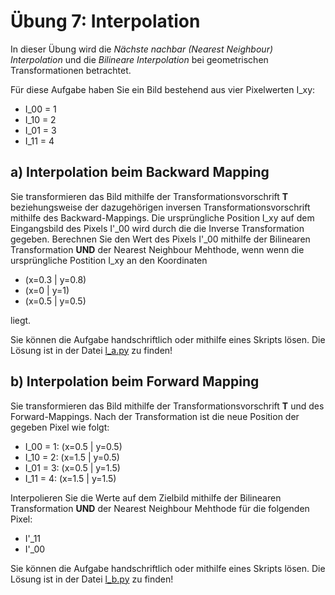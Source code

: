 # Übung 7: Interpolation

In dieser Übung wird die *Nächste nachbar (Nearest Neighbour) Interpolation* und die *Bilineare Interpolation* 
bei geometrischen Transformationen betrachtet.

Für diese Aufgabe haben Sie ein Bild bestehend aus vier Pixelwerten I_xy:

   - I_00 = 1
   - I_10 = 2
   - I_01 = 3
   - I_11 = 4 


## a) Interpolation beim Backward Mapping
Sie transformieren das Bild mithilfe der Transformationsvorschrift **T** beziehungsweise der dazugehörigen inversen 
Transformationsvorschrift mithilfe des Backward-Mappings. Die ursprüngliche Position I_xy auf dem Eingangsbild des Pixels I'_00 wird durch die die Inverse
Transformation gegeben. Berechnen Sie den Wert des Pixels I'_00 mithilfe der Bilinearen Transformation **UND** der
Nearest Neighbour Mehthode, wenn wenn die ursprüngliche Postition I_xy an den Koordinaten

 - (x=0.3 | y=0.8) 
 - (x=0 | y=1) 
 - (x=0.5 | y=0.5) 

liegt.

Sie können die Aufgabe handschriftlich oder mithilfe eines Skripts lösen. Die Lösung ist in der Datei [l_a.py](l_a.py) zu finden!


## b) Interpolation beim Forward Mapping
Sie transformieren das Bild mithilfe der Transformationsvorschrift **T** und des Forward-Mappings. Nach der Transformation ist die neue Position der gegeben
Pixel wie folgt:

 - I_00 = 1: (x=0.5 | y=0.5)   
 - I_10 = 2: (x=1.5 | y=0.5)
 - I_01 = 3: (x=0.5 | y=1.5)
 - I_11 = 4: (x=1.5 | y=1.5)
   
Interpolieren Sie die Werte auf dem Zielbild mithilfe der Bilinearen Transformation **UND** der
Nearest Neighbour Mehthode für die folgenden Pixel:

 - I'_11
 - I'_00

Sie können die Aufgabe handschriftlich oder mithilfe eines Skripts lösen. Die Lösung ist in der Datei [l_b.py](l_b.py) zu finden!
